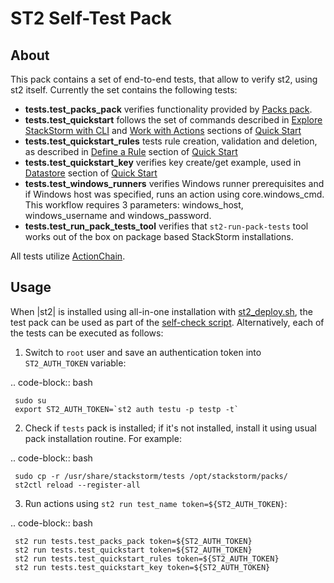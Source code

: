 ST2 Self-Test Pack
==================

About
-----

This pack contains a set of end-to-end tests, that allow to verify st2, using st2 itself. Currently the set contains the following tests:

* **tests.test_packs_pack** verifies functionality provided by [Packs pack](http://docs.stackstorm.com/packs.html#getting-a-pack).
* **tests.test_quickstart** follows the set of commands described in [Explore StackStorm with CLI](http://docs.stackstorm.com/start.html#explore-st2-with-cli) and [Work with Actions](http://docs.stackstorm.com/start.html#work-with-actions) sections of [Quick Start](http://docs.stackstorm.com/start.html)
* **tests.test_quickstart_rules** tests rule creation, validation and deletion, as described in [Define a Rule](http://docs.stackstorm.com/start.html#define-a-rule) section of [Quick Start](http://docs.stackstorm.com/start.html)
* **tests.test_quickstart_key** verifies key create/get example, used in [Datastore](http://docs.stackstorm.com/start.html#datastore) section of [Quick Start](http://docs.stackstorm.com/start.html)
* **tests.test_windows_runners** verifies Windows runner prerequisites and if Windows host was specified, runs an action using core.windows_cmd. This workflow requires 3 parameters: windows_host, windows_username and windows_password.
* **tests.test_run_pack_tests_tool** verifies that ``st2-run-pack-tests`` tool works out of the box on package based StackStorm installations.

All tests utilize [ActionChain](http://docs.stackstorm.com/actionchain.html).

Usage
-----

When |st2| is installed using all-in-one installation with [st2_deploy.sh](http://docs.stackstorm.com/install/index.html), the test pack can be used as part of the [self-check script](http://docs.stackstorm.com/troubleshooting.html#running-self-verification). Alternatively, each of the tests can be executed as follows:

1. Switch to `root` user and save an authentication token into `ST2_AUTH_TOKEN` variable:

.. code-block:: bash

     sudo su
     export ST2_AUTH_TOKEN=`st2 auth testu -p testp -t`

2. Check if ``tests`` pack is installed; if it's not installed, install it using usual pack installation routine. For example:

.. code-block:: bash

     sudo cp -r /usr/share/stackstorm/tests /opt/stackstorm/packs/
     st2ctl reload --register-all

3. Run actions using ``st2 run test_name token=${ST2_AUTH_TOKEN}``:

.. code-block:: bash

     st2 run tests.test_packs_pack token=${ST2_AUTH_TOKEN}
     st2 run tests.test_quickstart token=${ST2_AUTH_TOKEN}
     st2 run tests.test_quickstart_rules token=${ST2_AUTH_TOKEN}
     st2 run tests.test_quickstart_key token=${ST2_AUTH_TOKEN}
